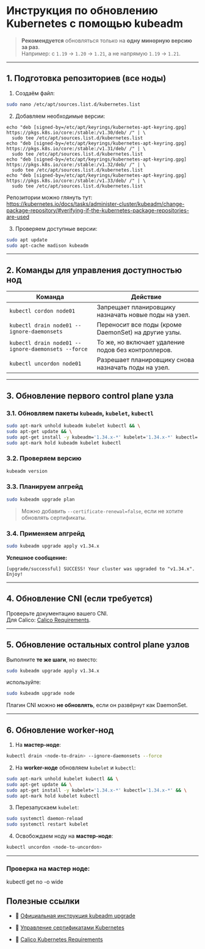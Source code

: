 
# Инструкция по обновлению Kubernetes с помощью kubeadm

> **Рекомендуется** обновляться только на **одну минорную версию за раз**.  
> Например: с `1.19` → `1.20` → `1.21`, а не напрямую `1.19` → `1.21`.

---

## 1. Подготовка репозиториев (все ноды)

1. Создаём файл:

```bash
sudo nano /etc/apt/sources.list.d/kubernetes.list
```

2. Добавляем необходимые версии:

```plaintext
echo "deb [signed-by=/etc/apt/keyrings/kubernetes-apt-keyring.gpg] https://pkgs.k8s.io/core:/stable:/v1.30/deb/ /" | \
  sudo tee /etc/apt/sources.list.d/kubernetes.list
echo "deb [signed-by=/etc/apt/keyrings/kubernetes-apt-keyring.gpg] https://pkgs.k8s.io/core:/stable:/v1.31/deb/ /" | \
  sudo tee /etc/apt/sources.list.d/kubernetes.list
echo "deb [signed-by=/etc/apt/keyrings/kubernetes-apt-keyring.gpg] https://pkgs.k8s.io/core:/stable:/v1.32/deb/ /" | \
  sudo tee /etc/apt/sources.list.d/kubernetes.list
echo "deb [signed-by=/etc/apt/keyrings/kubernetes-apt-keyring.gpg] https://pkgs.k8s.io/core:/stable:/v1.33/deb/ /" | \
  sudo tee /etc/apt/sources.list.d/kubernetes.list
```

Репозитории можно глянуть тут:
https://kubernetes.io/docs/tasks/administer-cluster/kubeadm/change-package-repository/#verifying-if-the-kubernetes-package-repositories-are-used

3. Проверяем доступные версии:

```bash
sudo apt update
sudo apt-cache madison kubeadm
```

---

## 2. Команды для управления доступностью нод

|Команда|Действие|
|---|---|
|`kubectl cordon node01`|Запрещает планировщику назначать новые поды на узел.|
|`kubectl drain node01 --ignore-daemonsets`|Переносит все поды (кроме DaemonSet) на другие узлы.|
|`kubectl drain node01 --ignore-daemonsets --force`|То же, но включает удаление подов без контроллеров.|
|`kubectl uncordon node01`|Разрешает планировщику снова назначать поды на узел.|

---

## 3. Обновление **первого** control plane узла

### 3.1. Обновляем пакеты `kubeadm`, `kubelet`, `kubectl`

```bash
sudo apt-mark unhold kubeadm kubelet kubectl && \
sudo apt-get update && \
sudo apt-get install -y kubeadm='1.34.x-*' kubelet='1.34.x-*' kubectl='1.34.x-*' && \
sudo apt-mark hold kubeadm kubelet kubectl
```

### 3.2. Проверяем версию

```bash
kubeadm version
```

### 3.3. Планируем апгрейд

```bash
sudo kubeadm upgrade plan
```

> Можно добавить `--certificate-renewal=false`, если не хотите обновлять сертификаты.

### 3.4. Применяем апгрейд

```bash
sudo kubeadm upgrade apply v1.34.x
```

**Успешное сообщение:**

```
[upgrade/successful] SUCCESS! Your cluster was upgraded to "v1.34.x". Enjoy!
```

---

## 4. Обновление CNI (если требуется)

Проверьте документацию вашего CNI.  
Для Calico: [Calico Requirements](https://docs.tigera.io/calico/latest/getting-started/kubernetes/requirements#kubernetes-requirements).

---

## 5. Обновление **остальных** control plane узлов

Выполните **те же шаги**, но вместо:

```bash
sudo kubeadm upgrade apply v1.34.x
```

используйте:

```bash
sudo kubeadm upgrade node
```

Плагин CNI можно **не обновлять**, если он развёрнут как DaemonSet.

---

## 6. Обновление worker-нод

1. На **мастер-ноде**:

```bash
kubectl drain <node-to-drain> --ignore-daemonsets --force
```

2. На **worker-ноде** обновляем `kubelet` и `kubectl`:

```bash
sudo apt-mark unhold kubelet kubectl && \
sudo apt-get update && \
sudo apt-get install -y kubelet='1.34.x-*' kubectl='1.34.x-*' && \
sudo apt-mark hold kubelet kubectl
```

3. Перезапускаем `kubelet`:

```bash
sudo systemctl daemon-reload
sudo systemctl restart kubelet
```

4. Освобождаем ноду на **мастер-ноде**:

```bash
kubectl uncordon <node-to-uncordon>
```

---

### Проверка **на мастер ноде**:

kubectl get no -o wide

## Полезные ссылки

- 📄 [Официальная инструкция kubeadm upgrade](https://kubernetes.io/docs/tasks/administer-cluster/kubeadm/kubeadm-upgrade/)

- 📄 [Управление сертификатами Kubernetes](https://kubernetes.io/docs/tasks/administer-cluster/kubeadm/kubeadm-certs/)

- 📄 [Calico Kubernetes Requirements](https://docs.tigera.io/calico/latest/getting-started/kubernetes/requirements#kubernetes-requirements)
  
  
  
